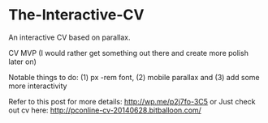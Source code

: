 The-Interactive-CV
==================

An interactive CV based on parallax. 

CV MVP (I would rather get something out there and create more polish later on)

Notable things to do: (1) px -rem font, (2) mobile parallax and (3) add some more interactivity

Refer to this post for more details: http://wp.me/p2j7fo-3C5
or
Just check out cv here: http://pconline-cv-20140628.bitballoon.com/
